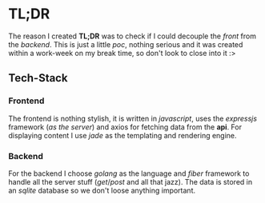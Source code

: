 # TL;DR

The reason I created __TL;DR__ was to check if I could decouple the _front_ from the _backend_.
This is just a little _poc_, nothing serious and it was created within a work-week on my break time, so don't look to close into it :>

## Tech-Stack

### Frontend

The frontend is nothing stylish, it is written in _javascript_, uses the _expressjs_ framework (_as the server_) and axios for fetching data from the __api__. For displaying content I use _jade_ as the templating and rendering engine.

### Backend

For the backend I choose _golang_ as the language and _fiber_ framework to handle all the server stuff (_get_/_post_ and all that jazz). The data is stored in an _sqlite_ database so we don't loose anything important.
